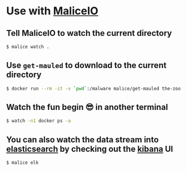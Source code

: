 # Use with [MaliceIO](https://github.com/maliceio/malice)

## Tell MaliceIO to watch the current directory

```bash
$ malice watch .
```

## Use `get-mauled` to download to the current directory

```bash
$ docker run --rm -it -v `pwd`:/malware malice/get-mauled the-zoo
```

## Watch the fun begin :sunglasses: in another terminal

```bash
$ watch -n1 docker ps -a
```

## You can also watch the data stream into [elasticsearch](https://github.com/maliceio/elasticsearch) by checking out the [kibana](https://github.com/maliceio/kibana) UI

```bash
$ malice elk
```
